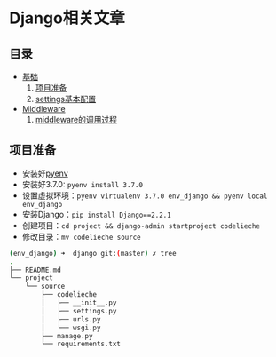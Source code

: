 # Django相关文章

## 目录
- [基础](./base/)
    1. [项目准备](./base/01-项目准备.md)
    2. [settings基本配置](.base/02-settings基本配置.md)
- [Middleware](./middleware)
    1. [middleware的调用过程](./middleware/01-中间件的调用过程.md)

## 项目准备
- 安装好[pyenv](https://github.com/pyenv/pyenv)
- 安装好3.7.0: `pyenv install 3.7.0`
- 设置虚拟环境：`pyenv virtualenv 3.7.0 env_django && pyenv local env_django`
- 安装Django：`pip install Django==2.2.1`
- 创建项目：`cd project && django-admin startproject codelieche`
- 修改目录：`mv codelieche source`

```bash
(env_django) ➜  django git:(master) ✗ tree
.
├── README.md
└── project
    └── source
        ├── codelieche
        │   ├── __init__.py
        │   ├── settings.py
        │   ├── urls.py
        │   └── wsgi.py
        ├── manage.py
        └── requirements.txt
```
